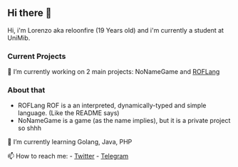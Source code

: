 ## Hi there 👋

Hi, i'm Lorenzo aka reloonfire (19 Years old) and i'm currently a student at UniMib.


### Current Projects
🔭 I’m currently working on 2 main projects: NoNameGame and [ROFLang](https://github.com/reloonfire/rof-language)
### About that
  - ROFLang ROF is a an interpreted, dynamically-typed and simple language. (Like the README says)
   - NoNameGame is a game (as the name implies), but it is a private project so shhh
   
🌱 I’m currently learning Golang, Java, PHP

📫 How to reach me:
    - [Twitter](https://twitter.com/reloonfireit)
    - [Telegram](https://t.me/reloonfire)
<!--
**reloonfire/reloonfire** is a ✨ _special_ ✨ repository because its `README.md` (this file) appears on your GitHub profile.

Here are some ideas to get you started:

- 🔭 I’m currently working on ...
- 🌱 I’m currently learning ...
- 👯 I’m looking to collaborate on ...
- 🤔 I’m looking for help with ...
- 💬 Ask me about ...
- 📫 How to reach me: ...
- 😄 Pronouns: ...
- ⚡ Fun fact: ...
-->
